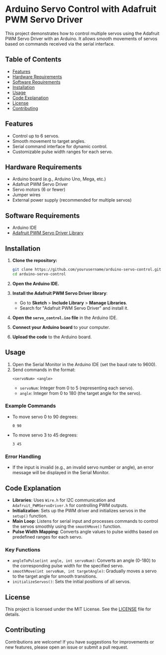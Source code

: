 # Arduino Servo Control with Adafruit PWM Servo Driver

This project demonstrates how to control multiple servos using the Adafruit PWM Servo Driver with an Arduino. It allows smooth movements of servos based on commands received via the serial interface.

## Table of Contents

- [Features](#features)
- [Hardware Requirements](#hardware-requirements)
- [Software Requirements](#software-requirements)
- [Installation](#installation)
- [Usage](#usage)
- [Code Explanation](#code-explanation)
- [License](#license)
- [Contributing](#contributing)

## Features

- Control up to 6 servos.
- Smooth movement to target angles.
- Serial command interface for dynamic control.
- Customizable pulse width ranges for each servo.

## Hardware Requirements

- Arduino board (e.g., Arduino Uno, Mega, etc.)
- Adafruit PWM Servo Driver
- Servo motors (6 or fewer)
- Jumper wires
- External power supply (recommended for multiple servos)

## Software Requirements

- Arduino IDE
- [Adafruit PWM Servo Driver Library](https://github.com/adafruit/Adafruit-PWM-Servo-Driver-Library)

## Installation

1. **Clone the repository:**

   ```bash
   git clone https://github.com/yourusername/arduino-servo-control.git
   cd arduino-servo-control
   ```

2. **Open the Arduino IDE.**
3. **Install the Adafruit PWM Servo Driver library**:
   - Go to **Sketch** > **Include Library** > **Manage Libraries**.
   - Search for "Adafruit PWM Servo Driver" and install it.

4. **Open the `servo_control.ino` file** in the Arduino IDE.
5. **Connect your Arduino board** to your computer.
6. **Upload the code** to the Arduino board.

## Usage

1. Open the Serial Monitor in the Arduino IDE (set the baud rate to 9600).
2. Send commands in the format:
   ```
   <servoNum> <angle>
   ```
   - `servoNum`: Integer from 0 to 5 (representing each servo).
   - `angle`: Integer from 0 to 180 (the target angle for the servo).

### Example Commands

- To move servo 0 to 90 degrees:
  ```
  0 90
  ```
- To move servo 3 to 45 degrees:
  ```
  3 45
  ```

### Error Handling
- If the input is invalid (e.g., an invalid servo number or angle), an error message will be displayed in the Serial Monitor.

## Code Explanation

- **Libraries**: Uses `Wire.h` for I2C communication and `Adafruit_PWMServoDriver.h` for controlling PWM outputs.
- **Initialization**: Sets up the PWM driver and initializes servos in the `setup()` function.
- **Main Loop**: Listens for serial input and processes commands to control the servos smoothly using the `smoothMove()` function.
- **Pulse Width Mapping**: Converts angle values to pulse widths based on predefined ranges for each servo.

### Key Functions

- `angleToPulse(int angle, int servoNum)`: Converts an angle (0-180) to the corresponding pulse width for the specified servo.
- `smoothMove(int servoNum, int targetAngle)`: Gradually moves a servo to the target angle for smooth transitions.
- `initializeServos()`: Sets the initial positions of all servos.

## License

This project is licensed under the MIT License. See the [LICENSE](LICENSE) file for details.

## Contributing

Contributions are welcome! If you have suggestions for improvements or new features, please open an issue or submit a pull request.
